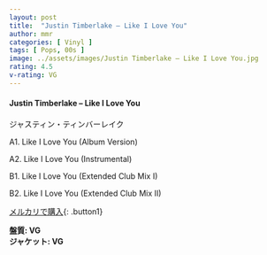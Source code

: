 ```yaml
---
layout: post
title:  "Justin Timberlake – Like I Love You"
author: mmr
categories: [ Vinyl ]
tags: [ Pops, 00s ]
image: ../assets/images/Justin Timberlake – Like I Love You.jpg
rating: 4.5
v-rating: VG
---
```


#### Justin Timberlake – Like I Love You

ジャスティン・ティンバーレイク

A1. Like I Love You (Album Version)

A2. Like I Love You (Instrumental)

B1. Like I Love You (Extended Club Mix I)

B2. Like I Love You (Extended Club Mix II)

[メルカリで購入](https://jp.mercari.com/item/m72848446961?afid=6142608987){: .button1}

<div class="mt-4 mb-4 d-flex align-items-center">
<strong class="mr-1">盤質: VG</strong>
</div>
<div class="mt-4 mb-4 d-flex align-items-center">
<strong class="mr-1">ジャケット: VG</strong>
</div>
